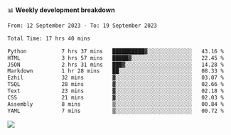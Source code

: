 📊 **Weekly development breakdown**
<!--START_SECTION:waka-->

```txt
From: 12 September 2023 - To: 19 September 2023

Total Time: 17 hrs 40 mins

Python           7 hrs 37 mins   ██████████▓░░░░░░░░░░░░░░   43.16 %
HTML             3 hrs 57 mins   █████▓░░░░░░░░░░░░░░░░░░░   22.45 %
JSON             2 hrs 31 mins   ███▓░░░░░░░░░░░░░░░░░░░░░   14.28 %
Markdown         1 hr 28 mins    ██░░░░░░░░░░░░░░░░░░░░░░░   08.33 %
Ezhil            32 mins         ▓░░░░░░░░░░░░░░░░░░░░░░░░   03.07 %
TSQL             28 mins         ▓░░░░░░░░░░░░░░░░░░░░░░░░   02.66 %
Text             23 mins         ▓░░░░░░░░░░░░░░░░░░░░░░░░   02.18 %
CSS              21 mins         ▓░░░░░░░░░░░░░░░░░░░░░░░░   02.03 %
Assembly         8 mins          ▒░░░░░░░░░░░░░░░░░░░░░░░░   00.84 %
YAML             7 mins          ▒░░░░░░░░░░░░░░░░░░░░░░░░   00.72 %
```

<!--END_SECTION:waka-->
![](https://komarev.com/ghpvc/?username=callanwu)
